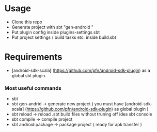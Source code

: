 # Usage
* Clone this repo
* Generate project with sbt "gen-android <platform-target> <package-name> <name>"
* Put plugin config inside plugins-settings.sbt
* Put project settings / build tasks etc. inside build.sbt


# Requirements 

* [android-sdk-scala] (https://github.com/pfn/android-sdk-plugin) as a global sbt plugin.


### Most useful commands

* sbt 
* sbt gen-andrid -> generate new project ( you must have [android-sdk-scala] (https://github.com/pfn/android-sdk-plugin) as global plugin )
* sbt reload -> reload .sbt build files without truning off idea sbt console 
* sbt compile -> compile project
* sbt android:package -> package project ( ready for apk transfer )





